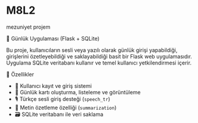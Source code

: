 # M8L2
mezuniyet projem

📝 Günlük Uygulaması (Flask + SQLite)

Bu proje, kullanıcıların sesli veya yazılı olarak günlük girişi yapabildiği, girişlerini özetleyebildiği ve saklayabildiği basit bir Flask web uygulamasıdır. Uygulama SQLite veritabanı kullanır ve temel kullanıcı yetkilendirmesi içerir.

🚀 Özellikler

- 👤 Kullanıcı kayıt ve giriş sistemi
- 📄 Günlük kartı oluşturma, listeleme ve görüntüleme
- 🎙️ Türkçe sesli giriş desteği (`speech_tr`)
- 🧠 Metin özetleme özelliği (`summarization`)
- 🗃️ SQLite veritabanı ile veri saklama

